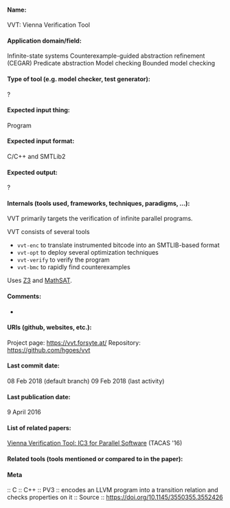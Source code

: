 #### Name:
VVT: Vienna Verification Tool

#### Application domain/field:
Infinite-state systems
Counterexample-guided abstraction refinement (CEGAR)
Predicate abstraction
Model checking
Bounded model checking

#### Type of tool (e.g. model checker, test generator):
?

#### Expected input thing:
Program

#### Expected input format:
C/C++ and SMTLib2

#### Expected output:
?

#### Internals (tools used, frameworks, techniques, paradigms, ...):
VVT primarily targets the verification of infinite parallel programs.

VVT consists of several tools
- `vvt-enc` to translate instrumented bitcode into an SMTLIB-based format
- `vvt-opt` to deploy several optimization techniques
- `vvt-verify` to verify the program
- `vvt-bmc` to rapidly find counterexamples

Uses [Z3](Solvers/SMT/Z3.md) and [MathSAT](Solvers/SMT/MathSAT.md).

#### Comments:
-

#### URIs (github, websites, etc.):
Project page: https://vvt.forsyte.at/
Repository: https://github.com/hgoes/vvt

#### Last commit date:
08 Feb 2018 (default branch)
09 Feb 2018 (last activity)

#### Last publication date:
9 April 2016

#### List of related papers:
[Vienna Verification Tool: IC3 for Parallel Software](https://doi.org/10.1007/978-3-662-49674-9_69) (TACAS '16)

#### Related tools (tools mentioned or compared to in the paper):

#### Meta
:: C
:: C++
:: PV3 :: encodes an LLVM program into a transition relation and checks properties on it
:: Source :: https://doi.org/10.1145/3550355.3552426

